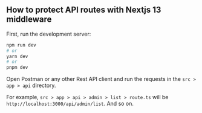 ## How to protect API routes with Nextjs 13 middleware

First, run the development server:

```bash
npm run dev
# or
yarn dev
# or
pnpm dev
```

Open Postman or any other Rest API client and run the requests in the `src > app > api` directory.

For example, `src > app > api > admin > list > route.ts` will be `http://localhost:3000/api/admin/list`. And so on.
